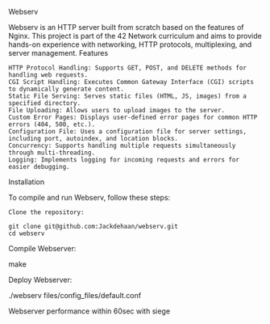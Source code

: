 Webserv

Webserv is an HTTP server built from scratch based on the features of Nginx. This project is part of the 42 Network curriculum and aims to provide hands-on experience with networking, HTTP protocols, multiplexing, and server management.
Features

    HTTP Protocol Handling: Supports GET, POST, and DELETE methods for handling web requests.
    CGI Script Handling: Executes Common Gateway Interface (CGI) scripts to dynamically generate content.
    Static File Serving: Serves static files (HTML, JS, images) from a specified directory.
    File Uploading: Allows users to upload images to the server.
    Custom Error Pages: Displays user-defined error pages for common HTTP errors (404, 500, etc.).
    Configuration File: Uses a configuration file for server settings, including port, autoindex, and location blocks.
    Concurrency: Supports handling multiple requests simultaneously through multi-threading.
    Logging: Implements logging for incoming requests and errors for easier debugging.

Installation

To compile and run Webserv, follow these steps:

    Clone the repository:

    git clone git@github.com:Jackdehaan/webserv.git
    cd webserv

Compile Webserver:

make

Deploy Webserver:

./webserv files/config_files/default.conf

Webserver performance within 60sec with siege
